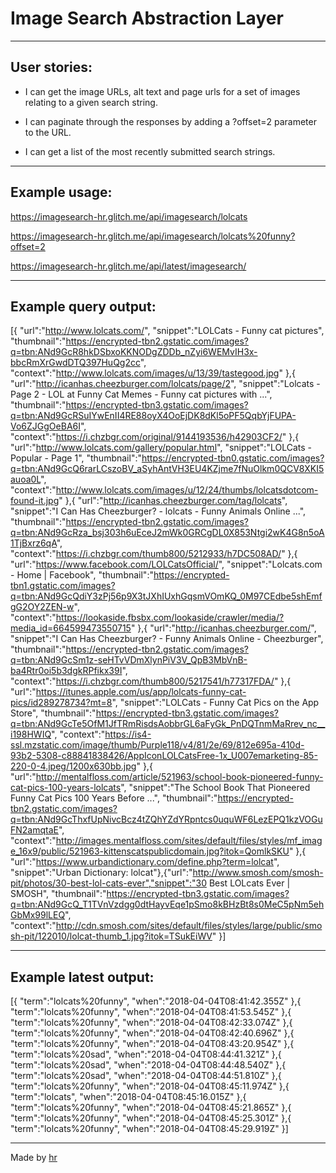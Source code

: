 Image Search Abstraction Layer
================================

--------------------------
User stories:
--------------------------

- I can get the image URLs, alt text and page urls for a set of images relating to a given search string.

- I can paginate through the responses by adding a ?offset=2 parameter to the URL.

- I can get a list of the most recently submitted search strings.


--------------------------
Example usage:
--------------------------

https://imagesearch-hr.glitch.me/api/imagesearch/lolcats

https://imagesearch-hr.glitch.me/api/imagesearch/lolcats%20funny?offset=2

https://imagesearch-hr.glitch.me/api/latest/imagesearch/

--------------------------
Example query output:
--------------------------

[{
  "url":"http://www.lolcats.com/",
  "snippet":"LOLCats - Funny cat pictures",
  "thumbnail":"https://encrypted-tbn2.gstatic.com/images?q=tbn:ANd9GcR8hkDSbxoKKNODgZDDb_nZyi6WEMvIH3x-bbcRmXrGwdDTQ397HuQg2cc",
  "context":"http://www.lolcats.com/images/u/13/39/tastegood.jpg"
},{
  "url":"http://icanhas.cheezburger.com/lolcats/page/2",
  "snippet":"Lolcats - Page 2 - LOL at Funny Cat Memes - Funny cat pictures with ...",
  "thumbnail":"https://encrypted-tbn3.gstatic.com/images?q=tbn:ANd9GcRSuIYwEnII4RE88oyX4OoEjDK8dKl5oPF5QqbYjFUPA-Vo6ZJGgOeBA6I",
  "context":"https://i.chzbgr.com/original/9144193536/h42903CF2/"
},{
  "url":"http://www.lolcats.com/gallery/popular.html",
  "snippet":"LOLCats - Popular - Page 1",
  "thumbnail":"https://encrypted-tbn0.gstatic.com/images?q=tbn:ANd9GcQ6rarLCszoBV_aSyhAntVH3EU4KZjme7fNuOlkm0QCV8XKI5auoa0L",
  "context":"http://www.lolcats.com/images/u/12/24/thumbs/lolcatsdotcom-found-it.jpg"
},{
  "url":"http://icanhas.cheezburger.com/tag/lolcats",
  "snippet":"I Can Has Cheezburger? - lolcats - Funny Animals Online ...",
  "thumbnail":"https://encrypted-tbn2.gstatic.com/images?q=tbn:ANd9GcRza_bsj303h6uEceJ2mWk0GRCgDL0X853Ntgi2wK4G8n5oA1TjBxrz6qA",
  "context":"https://i.chzbgr.com/thumb800/5212933/h7DC508AD/"
},{
  "url":"https://www.facebook.com/LOLCatsOfficial/",
  "snippet":"Lolcats.com - Home | Facebook",
  "thumbnail":"https://encrypted-tbn1.gstatic.com/images?q=tbn:ANd9GcQdiY3zPj56p9X3tJXhIUxhGqsmVOmKQ_0M97CEdbe5shEmfgG2OY2ZEN-w",
  "context":"https://lookaside.fbsbx.com/lookaside/crawler/media/?media_id=664599473550715"
},{
  "url":"http://icanhas.cheezburger.com/",
  "snippet":"I Can Has Cheezburger? - Funny Animals Online - Cheezburger",
  "thumbnail":"https://encrypted-tbn2.gstatic.com/images?q=tbn:ANd9GcSm1z-seHTvVDmXlynPiV3V_QpB3MbVnB-ba4Rtr0oi5b3dgkRPfikx39I",
  "context":"https://i.chzbgr.com/thumb800/5217541/h77317FDA/"
},{
  "url":"https://itunes.apple.com/us/app/lolcats-funny-cat-pics/id289278734?mt=8",
  "snippet":"LOLCats - Funny Cat Pics on the App Store",
  "thumbnail":"https://encrypted-tbn3.gstatic.com/images?q=tbn:ANd9GcTe5OfM1JfTRmRisdsAobbrGL6aFyGk_PnDQTnmMaRrev_nc__i198HWIQ",
  "context":"https://is4-ssl.mzstatic.com/image/thumb/Purple118/v4/81/2e/69/812e695a-410d-93b2-5308-c88841838426/AppIconLOLCatsFree-1x_U007emarketing-85-220-0-4.jpeg/1200x630bb.jpg"
},{
  "url":"http://mentalfloss.com/article/521963/school-book-pioneered-funny-cat-pics-100-years-lolcats",
  "snippet":"The School Book That Pioneered Funny Cat Pics 100 Years Before ...",
  "thumbnail":"https://encrypted-tbn2.gstatic.com/images?q=tbn:ANd9GcThxfUpNivcBcz4tZQhYZdYRpntcs0uquWF6LezEPQ1kzVOGuFN2amqtaE",
  "context":"http://images.mentalfloss.com/sites/default/files/styles/mf_image_16x9/public/521963-kittenscatspublicdomain.jpg?itok=QomlkSKU"
},{
  "url":"https://www.urbandictionary.com/define.php?term=lolcat",
  "snippet":"Urban Dictionary: lolcat"},{"url":"http://www.smosh.com/smosh-pit/photos/30-best-lol-cats-ever","snippet":"30 Best LOLcats Ever | SMOSH",
  "thumbnail":"https://encrypted-tbn3.gstatic.com/images?q=tbn:ANd9GcQ_T1TVnVzdgg0dtHayvEqe1pSmo8kBHzBt8s0MeC5pNm5ehGbMx99lLEQ",
  "context":"http://cdn.smosh.com/sites/default/files/styles/large/public/smosh-pit/122010/lolcat-thumb_1.jpg?itok=TSukEiWV"
}]

--------------------------
Example latest output:
--------------------------

[{
  "term":"lolcats%20funny",
  "when":"2018-04-04T08:41:42.355Z"
},{
  "term":"lolcats%20funny",
  "when":"2018-04-04T08:41:53.545Z"
},{
  "term":"lolcats%20funny",
  "when":"2018-04-04T08:42:33.074Z"
},{
  "term":"lolcats%20funny",
  "when":"2018-04-04T08:42:40.696Z"
},{
  "term":"lolcats%20funny",
  "when":"2018-04-04T08:43:20.954Z"
},{
  "term":"lolcats%20sad",
  "when":"2018-04-04T08:44:41.321Z"
},{
  "term":"lolcats%20sad",
  "when":"2018-04-04T08:44:48.540Z"
},{
  "term":"lolcats%20sad",
  "when":"2018-04-04T08:44:51.810Z"
},{
  "term":"lolcats%20funny",
  "when":"2018-04-04T08:45:11.974Z"
},{
  "term":"lolcats",
  "when":"2018-04-04T08:45:16.015Z"
},{
  "term":"lolcats%20funny",
  "when":"2018-04-04T08:45:21.865Z"
},{
  "term":"lolcats%20funny",
  "when":"2018-04-04T08:45:25.301Z"
},{
  "term":"lolcats%20funny",
  "when":"2018-04-04T08:45:29.919Z"
}]

--------------------------
Made by [hr](https://github.com/hrego/)